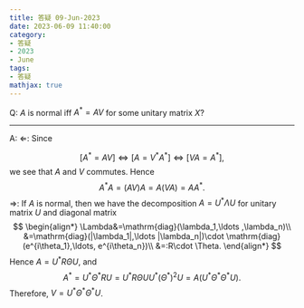 ```yaml
---
title: 答疑 09-Jun-2023
date: 2023-06-09 11:40:00
category: 
- 答疑
- 2023
- June
tags: 
- 答疑
mathjax: true
---
```


Q: $A$ is normal iff $A^\ast =AV$ for some unitary matrix $X$?

***

A: $\Longleftarrow$: Since

$$
[A^\ast =AV]\Leftrightarrow [A=V^\ast A^\ast]\Leftrightarrow [VA=A^\ast],
$$
we see that $A$ and $V$ commutes. Hence
$$
A^\ast A=(AV)A=A(VA)=AA^\ast.
$$
$\Longrightarrow$: If $A$ is normal, then we have the decomposition $A=U^\ast \Lambda U$ for unitary matrix $U$ and diagonal matrix
$$
\begin{align*}
\Lambda&=\mathrm{diag}(\lambda_1,\ldots ,\lambda_n)\\
&=\mathrm{diag}(|\lambda_1|,\ldots |\lambda_n|)\cdot \mathrm{diag}(e^{i\theta_1},\ldots, e^{i\theta_n})\\
&=:R\cdot \Theta.
\end{align*}
$$
Hence $A=U^\ast R \Theta U$, and 
$$
 A^\ast =U^\ast \Theta^\ast RU=U^\ast R\Theta UU^\ast (\Theta^\ast)^2 U=A(U^\ast \Theta^\ast \Theta^\ast U).
$$
Therefore, $V=U^\ast \Theta^\ast \Theta^\ast U$. 


